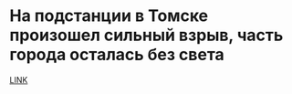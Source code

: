 # На подстанции в Томске произошел сильный взрыв, часть города осталась без света



[LINK](https://varlamov.ru/2454953.html)